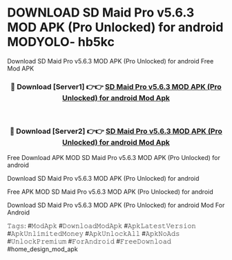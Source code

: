 # DOWNLOAD SD Maid Pro v5.6.3 MOD APK (Pro Unlocked) for android MODYOLO- hb5kc
Download SD Maid Pro v5.6.3 MOD APK (Pro Unlocked) for android Free Mod APK

<div align="center">
<h3>🔴 Download [Server1] 👉👉 <a href="https://apk-comot.site?title=SD_Maid_Pro_v5.6.3_MOD_APK_(Pro_Unlocked)_for_android">SD Maid Pro v5.6.3 MOD APK (Pro Unlocked) for android Mod Apk</a></h3><br>

<h3>🔴 Download [Server2] 👉👉 <a href="https://apk-comot.site?title=SD_Maid_Pro_v5.6.3_MOD_APK_(Pro_Unlocked)_for_android">SD Maid Pro v5.6.3 MOD APK (Pro Unlocked) for android Mod Apk</a></h3>
</div>


Free Download APK MOD SD Maid Pro v5.6.3 MOD APK (Pro Unlocked) for android

Download SD Maid Pro v5.6.3 MOD APK (Pro Unlocked) for android 

Free APK MOD SD Maid Pro v5.6.3 MOD APK (Pro Unlocked) for android 

Download SD Maid Pro v5.6.3 MOD APK (Pro Unlocked) for android Mod For Android

𝚃𝚊𝚐𝚜: #𝙼𝚘𝚍𝙰𝚙𝚔 #𝙳𝚘𝚠𝚗𝚕𝚘𝚊𝚍𝙼𝚘𝚍𝙰𝚙𝚔 #𝙰𝚙𝚔𝙻𝚊𝚝𝚎𝚜𝚝𝚅𝚎𝚛𝚜𝚒𝚘𝚗 #𝙰𝚙𝚔𝚄𝚗𝚕𝚒𝚖𝚒𝚝𝚎𝚍𝙼𝚘𝚗𝚎𝚢 #𝙰𝚙𝚔𝚄𝚗𝚕𝚘𝚌𝚔𝙰𝚕𝚕 #𝙰𝚙𝚔𝙽𝚘𝙰𝚍𝚜 #𝚄𝚗𝚕𝚘𝚌𝚔𝙿𝚛𝚎𝚖𝚒𝚞𝚖 #𝙵𝚘𝚛𝙰𝚗𝚍𝚛𝚘𝚒𝚍 #𝙵𝚛𝚎𝚎𝙳𝚘𝚠𝚗𝚕𝚘𝚊𝚍 #home_design_mod_apk